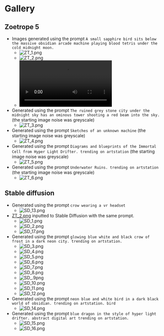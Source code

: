 # Gallery

## Zoetrope 5

 - Images generated using the prompt `A small sapphire bird sits below the massive obsidian arcade machine playing blood tetris under the cold midnight moon.`
   - <picture><img src="./static/ZT_1.png" alt="ZT_1.png"/></picture>
   - <picture><img src="./static/ZT_2.png" alt="ZT_2.png"/></picture>
   - ![ZT_2.mp4](./anim/ZT_2.mp4)
 - Generated using the prompt `The ruined grey stone city under the midnight sky has an ominous tower shooting a red beam into the sky.` (the starting image noise was greyscale)
   - <picture><img src="./static/ZT_3.png" alt="ZT_3.png"/></picture>
 - Generated using the prompt `Sketches of an unknown machine` (the starting image noise was greyscale)
   - <picture><img src="./static/ZT_4.png" alt="ZT_4.png"/></picture>
 - Generated using the prompt `Diagrams and blueprints of the Immortal Cell from Hyper Light Drifter. trending on artstation` (the starting image noise was greyscale)
   - <picture><img src="./static/ZT_5.png" alt="ZT_5.png"/></picture>
 - Generated using the prompt `Underwater Ruins. trending on artstation` (the starting image noise was greyscale)
   - <picture><img src="./static/ZT_6.png" alt="ZT_6.png"/></picture>

## Stable diffusion

 - Generated using the prompt `crow wearing a vr headset`
   - <picture><img src="./static/SD_13.png" alt="SD_13.png"/></picture>
 - [ZT_2.png](./png/ZT_2.png) inputted to Stable Diffusion with the same prompt.
   - <picture><img src="./static/SD_1.png" alt="SD_1.png"/></picture>
   - <picture><img src="./static/SD_2.png" alt="SD_2.png"/></picture>
   - <picture><img src="./static/SD_17.png" alt="SD_17.png"/></picture>
 - Generated using the prompt `glowing blue white and black crow of frost in a dark neon city. trending on artstation.`
   - <picture><img src="./static/SD_3.png" alt="SD_3.png"/></picture>
   - <picture><img src="./static/SD_4.png" alt="SD_4.png"/></picture>
   - <picture><img src="./static/SD_5.png" alt="SD_5.png"/></picture>
   - <picture><img src="./static/SD_6.png" alt="SD_6.png"/></picture>
   - <picture><img src="./static/SD_7.png" alt="SD_7.png"/></picture>
   - <picture><img src="./static/SD_8.png" alt="SD_8.png"/></picture>
   - <picture><img src="./static/SD_9.png" alt="SD_.9png"/></picture>
   - <picture><img src="./static/SD_10.png" alt="SD_10.png"/></picture>
   - <picture><img src="./static/SD_11.png" alt="SD_11.png"/></picture>
   - <picture><img src="./static/SD_12.png" alt="SD_12.png"/></picture>
 - Generated using the prompt `neon blue and white bird in a dark black world of obsidian. trending on artstation. bird`
   - <picture><img src="./static/SD_14.png" alt="SD_14.png"/></picture>
 - Generated using the prompt `blue dragon in the style of hyper light drifter. abstract digital art trending on artstation.`
   - <picture><img src="./static/SD_15.png" alt="SD_15.png"/></picture>
   - <picture><img src="./static/SD_16.png" alt="SD_16.png"/></picture>
